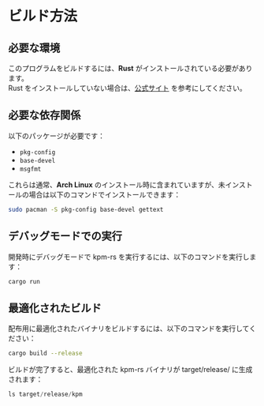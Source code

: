 # ビルド方法

## 必要な環境

このプログラムをビルドするには、**Rust** がインストールされている必要があります。  
Rust をインストールしていない場合は、[公式サイト](https://www.rust-lang.org/ja/learn/get-started) を参考にしてください。

## 必要な依存関係

以下のパッケージが必要です：

- `pkg-config`
- `base-devel`
- `msgfmt`

これらは通常、**Arch Linux** のインストール時に含まれていますが、未インストールの場合は以下のコマンドでインストールできます：

```sh
sudo pacman -S pkg-config base-devel gettext
```

## デバッグモードでの実行

開発時にデバッグモードで kpm-rs を実行するには、以下のコマンドを実行します：
```sh
cargo run
```

## 最適化されたビルド

配布用に最適化されたバイナリをビルドするには、以下のコマンドを実行してください：
```sh
cargo build --release
```

ビルドが完了すると、最適化された kpm-rs バイナリが target/release/ に生成されます：
```rs
ls target/release/kpm
```
